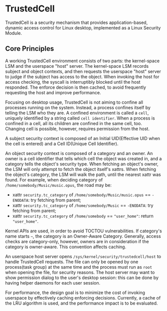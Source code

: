 # TrustedCell
TrustedCell is a security mechanism that provides application-based, dynamic access control for Linux desktop, implemented
as a Linux Security Module.

## Core Principles
A working TrustedCell environment consists of two parts: the kernel-space LSM and the userspace "host" server. The kernel-space
LSM records subject and object contexts, and then requests the userspace "host" server to judge if the subject has access to
the object. When invoking the host for access checking, the syscall is interruptibly blocked until the host responded. The
enforce decision is then cached, to avoid frequently requesting the host and improve performance.

Focusing on desktop usage, TrustedCell is not aiming to confine all processes running on the system. Instead, a process confines
itself by telling the LSM who they are. A confined environment is called a `cell`, uniquely identified by a string called
`cell identifier`. When a process is confined in a cell, all its children are confined in the same cell, too. Changing cell is
possible, however, requires permission from the host.

A subject security context is composed of an Initial UID\(Effective UID when the cell is entered\) and a Cell ID\(Unique Cell 
Identifier\).

An object security context is composed of a category and an owner. An owner is a cell identifier that tells which cell the
object was created in, and a category tells the object's security type. When fetching an object's owner, the LSM will only
attempt to fetch the object itself's xattrs. When fetching the object's category, the LSM will walk the path, until the nearest
xattr was found. For example, when deciding category of `/home/somebody/Music/music.opus`, the road may be:

 - xattr `security.tc_category` of `/home/somebody/Music/music.opus` == `-ENODATA`: try fetching from parent;
 - xattr `security.tc_category` of `/home/somebody/Music` == `-ENODATA`: try fetching from parent;
 - xattr `security.tc_category` of `/home/somebody` == `"user_home"`: return `"user_home"`.

Kernel APIs are used, in order to avoid TOCTOU vulnerabilities. If category's name starts `~`, the category is an Owner-Aware
Category. Generally, access checks are category-only, however, owners are in consideration if the category is owner-aware. This
convention affects caching.

An userspace host server opens `/sys/kernel/security/trustedcell/host` to handle TrustedCell requests. The file can only be
opened by one process\(task group\) at the same time and the process must run as `root` when opening the file, for security
reasons. The host server may want to show permission dialog to the user's desktop session: this can be done by having helper
daemons for each user session.

For performance, the design goal is to minimize the cost of invoking userspace by effectively caching enforcing decisions.
Currently, a cache of the LRU algorithm is used, and the performance impact is to be evaluated.